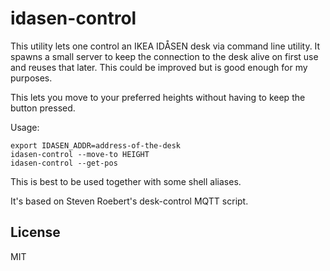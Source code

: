 # idasen-control

This utility lets one control an IKEA IDÅSEN desk via command line utility.  It
spawns a small server to keep the connection to the desk alive on first use and
reuses that later.  This could be improved but is good enough for my purposes.

This lets you move to your preferred heights without having to keep the button
pressed.

Usage:

```
export IDASEN_ADDR=address-of-the-desk
idasen-control --move-to HEIGHT
idasen-control --get-pos
```

This is best to be used together with some shell aliases.

It's based on Steven Roebert's desk-control MQTT script.

## License

MIT
